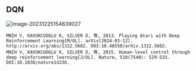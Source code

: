 ## DQN

![image-20231225154639027](.static/image-20231225154639027.png) 

````
MNIH V, KAVUKCUOGLU K, SILVER D, 等, 2013. Playing Atari with Deep Reinforcement Learning[M/OL]. arXiv[2024-03-12]. http://arxiv.org/abs/1312.5602. DOI:10.48550/arXiv.1312.5602.
MNIH V, KAVUKCUOGLU K, SILVER D, 等, 2015. Human-level control through deep reinforcement learning[J/OL]. Nature, 518(7540): 529-533. DOI:10.1038/nature14236.
````

